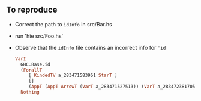 ## To reproduce

- Correct the path to `idInfo` in src/Bar.hs
- run 'hie src/Foo.hs'
- Observe that the `idInfo` file contains an incorrect info for `'id`

    ```haskell
    VarI
      GHC.Base.id
      (ForallT
         [ KindedTV a_283471583961 StarT ]
         []
         (AppT (AppT ArrowT (VarT a_283471527513)) (VarT a_283472381705)))
      Nothing
    ```
